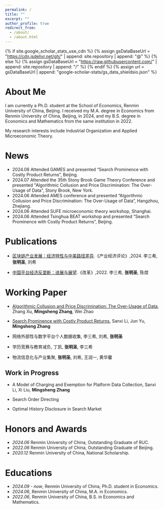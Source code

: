 ```yaml
---
permalink: /
title: ""
excerpt: ""
author_profile: true
redirect_from: 
  - /about/
  - /about.html
---
```


{% if site.google_scholar_stats_use_cdn %}
{% assign gsDataBaseUrl = "https://cdn.jsdelivr.net/gh/" | append: site.repository | append: "@" %}
{% else %}
{% assign gsDataBaseUrl = "https://raw.githubusercontent.com/" | append: site.repository | append: "/" %}
{% endif %}
{% assign url = gsDataBaseUrl | append: "google-scholar-stats/gs_data_shieldsio.json" %}

<span class='url' id='/#about-me'></span>

# About Me
I am currently a Ph.D. student at the School of Economics, Renmin University of China, Beijing. I received my M.A. degree in Economics from Renmin University of China, Beijing, in 2024, and my B.S. degree in Economics and Mathematics from the same institution in 2022.

My research interests include Industrial Organization and Applied Microeconomic Theory.

<span class='url' id='/#news'></span>

# News
- 2024.08 Attended GAMES and presented “Search Prominence with Costly Product Returns”, Beijing.
- 2024.07 Attended the 35th Stony Brook Game Theory Conference and presented "Algorithmic Collusion and Price Discrimination: The Over-Usage of Data", Stony Brook, New York.
- 2024.06 Attended AMES conference and presented “Algorithmic Collusion and Price Discrimination: The Over-Usage of Data”, Hangzhou, Zhejiang.
- 2024.06 Attended SUFE microeconomic theory workshop, Shanghai.
- 2024.06 Attended Tsinghua BEAT workshop and presented “Search Prominence with Costly Product Returns”, Beijing.



<span class='url' id='/#publications'></span>

# Publications 
- [区块链产业发展：经济特性与中美路径差异](https://kns.cnki.net/kcms2/article/abstract?v=WOgJpqC0z4b3MajwIE84x27xzDSzVBlFhX_eMuH0KN1-NaBPb7h6BKnHNUZ8xmlMC-Edc0197e1ApTJa54tL6dVbTLeh7o_tP9IZRB4JqYO-hYZ_56wlzyxN-nrssLE7atQQA0E7hDCUBcwHV2N32Q==&uniplatform=NZKPT&language=CHS).《产业经济评论》,2024. 
李三希, **张明圣**, 刘希

- [中国平台经济反垄断：进展与展望](https://kns.cnki.net/kcms2/article/abstract?v=WOgJpqC0z4aot3QypI4WIRIXix2r8Jso8FByUp8CjyQfZ8ZOajSKipEDJY5q8eKZKzfc207Z3Qd5RpsgHGT8nYRSFD4a9eOPR88voI3j6yxVH_Kg0p3ozONnoiGMQGMvOj4PL0fNw96qZfDUZ21ZVQ==&uniplatform=NZKPT&language=CHS).《改革》,2022. 
李三希, **张明圣**, 陈煜






<span class='url' id='/#working-paper'></span>

# Working Paper
- [Algorithmic Collusion and Price Discrimination: The Over-Usage of Data](https://arxiv.org/pdf/2403.06150),
Zhang Xu, **Mingsheng Zhang**, Wei Zhao

- [Search Prominence with Costly Product Returns](https://arxiv.org/pdf/2410.06791),
Sanxi Li, Jun Yu, **Mingsheng Zhang**

- 网络外部性与数字平台个人数据收集,
李三希, 刘希, **张明圣**

- 学历竞赛与教育减负,
丁凯, **张明圣**, 李三希

- 物流信息化与产业集聚,
**张明圣**, 刘希, 王润一, 黄华馨


## Work in Progress
- A Model of Charging and Exemption for Platform Data Collection,
Sanxi Li, Xi Liu, **Mingsheng Zhang**

- Search Order Directing

- Optimal History Disclosure in Search Market


<span class='url' id='/#honors-and-awards'></span>

# Honors and Awards
- *2024.06* Renmin University of China, Outstanding Graduate of RUC.
- *2022.06* Renmin University of China, Outstanding Graduate of Beijing.
- *2020.12* Renmin University of China, National Scholarship.

<span class='url' id='/#educations'></span>

# Educations
- *2024.09 - now*, Renmin University of China, Ph.D. student in Economics. 
- *2024.06*, Renmin University of China, M.A. in Economics. 
- *2022.06*, Renmin University of China, B.S. in Economics and Mathematics. 


